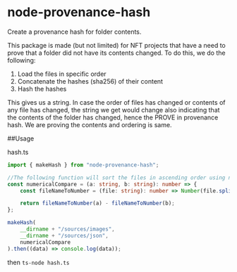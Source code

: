# node-provenance-hash
Create a provenance hash for folder contents.

This package is made (but not limited) for NFT projects that have a need to prove that a folder did not have its contents changed.
To do this, we do the following:

1. Load the files in specific order
2. Concatenate the hashes (sha256) of their content
3. Hash the hashes

This gives us a string. In case the order of files has changed or contents of any file has changed, 
the string we get would change also indicating that the contents of the folder has changed, hence the PROVE in provenance hash.
We are proving the contents and ordering is same.

##Usage

hash.ts
```ts
import { makeHash } from "node-provenance-hash";

//The following function will sort the files in ascending order using number derived from filename i.e 1.jpg (if it doesn't contain Infinity and NaN)
const numericalCompare = (a: string, b: string): number => {
    const fileNameToNumber = (file: string): number => Number(file.split(".")[0]);

    return fileNameToNumber(a) - fileNameToNumber(b);
};

makeHash(
    __dirname + "/sources/images",
    __dirname + "/sources/json",
    numericalCompare
).then((data) => console.log(data));
```
then
`ts-node hash.ts`